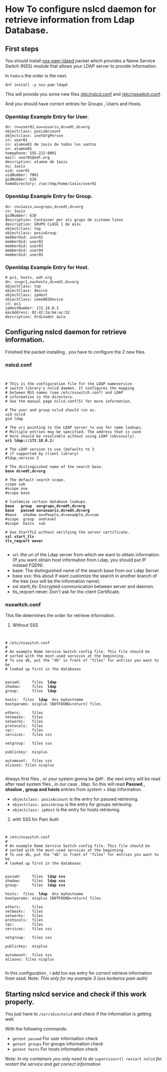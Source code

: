 # How To configure nslcd daemon for retrieve information from Ldap Database.

## First steps

You should install [nss-pam-ldapd](https://arthurdejong.org/nss-pam-ldapd/) packet  which provides a Name Service Switch (NSS) module that allows your LDAP server to provide information.

In `Fedora` the order is the next.

    dnf install -y nss-pam-ldapd

This will provide you some new files [/etc/nslcd.conf](https://raw.githubusercontent.com/antagme/ldap_supervisor/master/files/nslcd.conf) and [/etc/nsswitch.conf](https://raw.githubusercontent.com/antagme/ldap_supervisor/master/files/nsswitch.conf).

And you should have correct entries for Groups , Users and Hosts.

### Openldap Example Entry for User.

    dn: cn=user01,ou=usuaris,dc=edt,dc=org
    objectclass: posixAccount
    objectclass: inetOrgPerson
    cn: user01
    cn: alumne01 de 1asix de todos los santos
    sn: alumne01
    homephone: 555-222-0001
    mail: user01@edt.org
    description: alumne de 1asix
    ou: 1asix
    uid: user01
    uidNumber: 7001
    gidNumber: 610
    homeDirectory: /var/tmp/home/1asix/user01

### Openldap Example Entry for Group.

    dn: cn=1asix,ou=grups,dc=edt,dc=org
    cn: 1asix
    gidNumber: 610
    description: Container per als grups de sistema linux
    description: GRUPO CLASE 1 de asix
    objectclass: top
    objectclass: posixGroup
    memberUid: user01
    memberUid: user02
    memberUid: user03
    memberUid: user04
    memberUid: user05

### Openldap Example Entry for Host.

    # pc1, hosts, edt.org
    dn: cn=pc1,ou=hosts,dc=edt,dc=org
    objectClass: top
    objectClass: device
    objectClass: ipHost
    objectClass: ieee802Device
    cn: pc1
    ipHostNumber: 172.18.0.1
    macAddress: 02:42:3a:be:ac:52
    description: Ordinador aula

## Configuring nslcd daemon for retrieve information.

Finished the packet installing , you have to configure the 2 new files.

### nslcd.conf

<pre><code>

# This is the configuration file for the LDAP nameservice
# switch library's nslcd daemon. It configures the mapping
# between NSS names (see /etc/nsswitch.conf) and LDAP
# information in the directory.
# See the manual page nslcd.conf(5) for more information.

# The user and group nslcd should run as.
uid nslcd
gid ldap

# The uri pointing to the LDAP server to use for name lookups.
# Multiple entries may be specified. The address that is used
# here should be resolvable without using LDAP (obviously).
<b>uri ldap://172.18.0.2/</b>

# The LDAP version to use (defaults to 3
# if supported by client library)
#ldap_version 3

# The distinguished name of the search base.
<b>base dc=edt,dc=org</b>

# The default search scope.
scope sub
#scope one
#scope base

# Customize certain database lookups.
<b>base   group  ou=grups,dc=edt,dc=org</b>
<b>base   passwd ou=usuaris,dc=edt,dc=org</b>
#base   shadow ou=People,dc=example,dc=com
#scope  group  onelevel
#scope  hosts  sub

# Use StartTLS without verifying the server certificate.
<b>ssl start_tls
tls_reqcert never</b>

</code></pre>

* uri: the uri of the Ldap server from which we want to obtain information.(If you want obtain host information from Ldap, you should put IP instead FQDN).
* base: The distinguished name of the search base from our Ldap Server.
* base xxx: this about if want customize the search in another branch of the tree (xxx will be the information name).
* ssl startl_tls: Encrypted communication between server and daemon.
* tls_reqcert never: Don't ask for the client Certificate.

### nsswitch.conf

This file determines the order for retrieve information.

1. Without SSS

<pre><code>

# /etc/nsswitch.conf
#
# An example Name Service Switch config file. This file should be
# sorted with the most-used services at the beginning.
# To use db, put the "db" in front of "files" for entries you want to be
# looked up first in the databases


passwd:     files <b> ldap  </b>
shadow:     files <b> ldap  </b>
group:      files <b> ldap  </b>

hosts:  files <b> ldap </b> dns myhostname
bootparams: nisplus [NOTFOUND=return] files

ethers:     files
netmasks:   files
networks:   files
protocols:  files
rpc:        files
services:   files sss

netgroup:   files sss

publickey:  nisplus

automount:  files sss
aliases: files nisplus

</code></pre>

Always first files , or your system gonna be @#!·. the next entry will be read after read system files , in our case , ldap.
So this will read **Passwd , shadow , group and hosts** entries from _system + ldap_ information.
- `objectclass: posixAccount` is the entry for passwd retrieving.
- `objectclass: posixGroup` is the entry for groups retrieving.
- `objectclass: ipHost` is the entry for hosts retrieving.

2. with SSS for Pam Auth 

<pre><code>

# /etc/nsswitch.conf
#
# An example Name Service Switch config file. This file should be
# sorted with the most-used services at the beginning.
# To use db, put the "db" in front of "files" for entries you want to be
# looked up first in the databases


passwd:     files <b> ldap sss </b>
shadow:     files <b> ldap sss </b>
group:      files <b> ldap sss </b>

hosts:  files <b> ldap </b> dns myhostname
bootparams: nisplus [NOTFOUND=return] files

ethers:     files
netmasks:   files
networks:   files
protocols:  files
rpc:        files
services:   files sss

netgroup:   files sss

publickey:  nisplus

automount:  files sss
aliases: files nisplus

</code></pre>

In this configuration , i add too sss entry for correct retrieve information from sssd.
Note: _This only for my example 3 (sss kerberos pam auth)_


## Starting nslcd service and check if this work properly.

You just have to `/usr/sbin/nslcd` and check if the information is getting well.

With the following commands:
- `getent passwd` For user information check
- `getent groups` For groups information check
- `getent hosts` For hosts information check

Note: _In my containers you only need to do_ `supervisocrtl restart nslcd` _for restart the service and get correct information_

